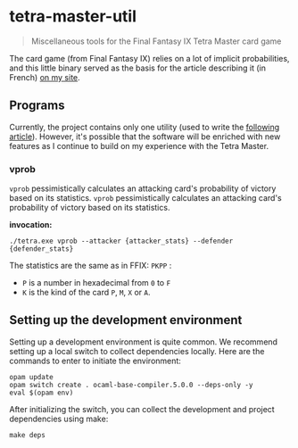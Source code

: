 # tetra-master-util

> Miscellaneous tools for the Final Fantasy IX Tetra Master card game

The card game (from Final Fantasy IX) relies on a lot of implicit probabilities,
and this little binary served as the basis for the article describing it (in
French) [on my site](https://xvw.lol).

## Programs

Currently, the project contains only one utility (used to write the [following
article](https://xvw.lol/pages/tetra-master.html)). However, it's possible that
the software will be enriched with new features as I continue to build on my
experience with the Tetra Master.

### vprob

`vprob` pessimistically calculates an attacking card's probability of victory
based on its statistics. `vprob` pessimistically calculates an attacking card's
probability of victory based on its statistics.

**invocation:**

```shell
./tetra.exe vprob --attacker {attacker_stats} --defender {defender_stats}
```

The statistics are the same as in FFIX: `PKPP` :

- `P` is a number in hexadecimal from `0` to `F`
- `K` is the kind of the card `P`, `M`, `X` or `A`.

## Setting up the development environment

Setting up a development environment is quite common. We recommend setting up a
local switch to collect dependencies locally. Here are the commands to enter to
initiate the environment:

```shell
opam update
opam switch create . ocaml-base-compiler.5.0.0 --deps-only -y
eval $(opam env)
```

After initializing the switch, you can collect the development and project
dependencies using make:

```shell
make deps
```
